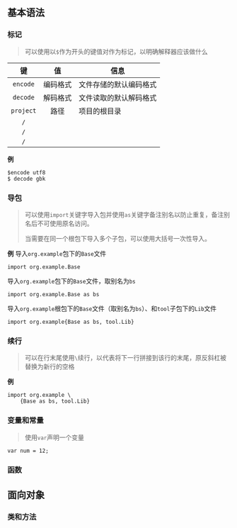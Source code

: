 
## 基本语法

### 标记

> 可以使用以`$`作为开头的键值对作为标记，以明确解释器应该做什么

|     键     |  值   | 信息          |
| :-------: | :--: | ----------- |
| `encode`  | 编码格式 | 文件存储的默认编码格式 |
| `decode`  | 解码格式 | 文件读取的默认解码格式 |
| `project` |  路径  | 项目的根目录      |
|    `/`    |      |             |
|    `/`    |      |             |
|    `/`    |      |             |

**例**
```ql
$encode utf8
$ decode gbk
```

### 导包

> 可以使用`import`关键字导入包并使用`as`关键字备注别名以防止重复，备注别名后不可使用原名访问。
>
> 当需要在同一个根包下导入多个子包，可以使用大括号一次性导入。

**例**
导入`org.example`包下的`Base`文件
```ql
import org.example.Base
```
导入`org.example`包下的`Base`文件，取别名为`bs`
```ql
import org.example.Base as bs
```
导入`org.example`根包下的`Base`文件（取别名为`bs`）、和`tool`子包下的`Lib`文件
```ql
import org.example{Base as bs, tool.Lib}
```

### 续行

> 可以在行末尾使用`\`续行，以代表将下一行拼接到该行的末尾，原反斜杠被替换为新行的空格

**例**
```ql
import org.example \
	{Base as bs, tool.Lib}
```

### 变量和常量

> 使用`var`声明一个变量

```ql
var num = 12;
```


### 函数



## 面向对象



### 类和方法
